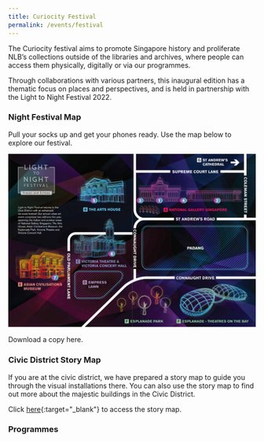 ```yaml
---
title: Curiocity Festival
permalink: /events/festival
---
```

The Curiocity festival aims to promote Singapore history and proliferate NLB’s collections outside of the libraries and archives, where people can access them physically, digitally or via our programmes.

Through collaborations with various partners, this inaugural edition has a thematic focus on places and perspectives, and is held in partnership with the Light to Night Festival 2022.

### **Night Festival Map**

Pull your socks up and get your phones ready. Use the map below to explore our festival.

![Alt text for image on Isomer site](/images/sample_light_map.jpg)

Download a copy here.

### **Civic District Story Map**

If you are at the civic district, we have prepared a story map to guide you through the visual installations there. You can also use the story map to find out more about the majestic buildings in the Civic District.

Click [here](https://uploads.knightlab.com/storymapjs/04f5c05311b7e48aadefd0cdd269c308/historic-padang/index.html){:target="_blank"} to access the story map.

### **Programmes**